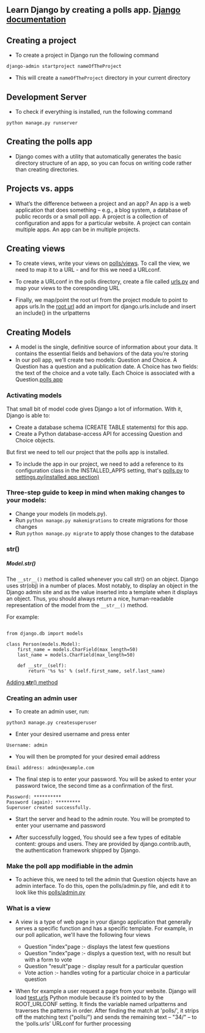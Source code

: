   ## Learn Django by creating a polls app. [Django documentation](https://docs.djangoproject.com/en/4.1/intro/tutorial01/)


## Creating a project

- To create a project in Django run the following command

`django-admin startproject nameOfTheProject`

- This will create a `nameOfTheProject` directory in your current directory

## Development Server

- To check if everything is installed, run the following command

` python manage.py runserver `

## Creating the polls app

 - Django comes with a utility that automatically generates the basic directory structure of an app, so you can focus on writing code rather than creating directories.

 ## Projects vs. apps

 - What’s the difference between a project and an app? An app is a web application that does something – e.g., a blog system, a database of public records or a small poll app. A project is a collection of configuration and apps for a particular website. A project can contain multiple apps. An app can be in multiple projects.
 
 ## Creating views
 - To create views, write your views on [polls/views](https://github.com/kihuni/Learn-Django/blob/main/test_site/polls/views.py). To call the view, we need to map it to a URL - and for this we need a URLconf.

 - To create a URLconf in the polls directory, create a file called [urls.py](https://github.com/kihuni/Learn-Django/blob/main/test_site/polls/urls.py) and map your views to the coresponding URL
 - Finally, we map/point the root url from the project module to point to apps urls.In the [root url](https://github.com/kihuni/Learn-Django/blob/main/test_site/test_site/urls.py) add an import for django.urls.include and insert an include() in the urlpatterns
 ## Creating Models

 - A model is the single, definitive source of information about your data. It contains the essential fields and behaviors of the data you’re storing
- In our poll app, we’ll create two models: Question and Choice. A Question has a question and a publication date. A Choice has two fields: the text of the choice and a vote tally. Each Choice is associated with a Question.[polls app](https://github.com/kihuni/Learn-Django/blob/main/test_site/polls/models.py)

### Activating models

That small bit of model code gives Django a lot of information. With it, Django is able to:

- Create a database schema (CREATE TABLE statements) for this app.
- Create a Python database-access API for accessing Question and Choice objects.

But first we need to tell our project that the polls app is installed. 

- To include the app in our project, we need to add a reference to its configuration class in the INSTALLED_APPS setting, that's [polls.py](https://github.com/kihuni/Learn-Django/blob/main/test_site/polls/apps.py) to [settings.py(installed app section)](https://github.com/kihuni/Learn-Django/blob/main/test_site/test_site/settings.py)

### Three-step guide to keep in mind when making changes to your models:

- Change your models (in models.py).
- Run `python manage.py makemigrations` to create migrations for those changes
- Run `python manage.py migrate` to apply those changes to the database

### __str__()

##### Model.__str__()

The `__str__()` method is called whenever you call str() on an object. Django uses str(obj) in a number of places. Most notably, to display an object in the Django admin site and as the value inserted into a template when it displays an object. Thus, you should always return a nice, human-readable representation of the model from the `__str__()` method.

For example:

```

from django.db import models

class Person(models.Model):
    first_name = models.CharField(max_length=50)
    last_name = models.CharField(max_length=50)

    def __str__(self):
        return '%s %s' % (self.first_name, self.last_name)

```
[Adding __str__() method](https://github.com/kihuni/Learn-Django/blob/main/test_site/polls/models.py)

### Creating an admin user

- To create an admin user, run:

`python3 manage.py createsuperuser`

- Enter your desired username and press enter

`Username: admin`

- You will then be prompted for your desired email address

`Email address: admin@example.com`

- The final step is to enter your password. You will be asked to enter your password twice, the second time as a confirmation of the first.

```
Password: **********
Password (again): *********
Superuser created successfully.

```
- Start the server and head to the admin route. You will be prompted to enter your username and password

- After successfully logged, You should see a few types of editable content: groups and users. They are provided by django.contrib.auth, the authentication framework shipped by Django.

### Make the poll app modifiable in the admin

- To achieve this, we need to tell the admin that Question objects have an admin interface. To do this, open the polls/admin.py file, and edit it to look like this [polls/admin.py](https://github.com/kihuni/Learn-Django/blob/main/test_site/polls/admin.py)

### What is a view

- A view is a type of web page in your django application that generally serves a specific function and has a specific template. For example, in our poll aplication, we'll have the following four views
  
    - Question "index"page :- displays the latest few questions
    - Question "index"page :- displys a question text, with no result but with a form to vote
    - Question "result"page :- display result for a particular question
    - Vote action :- handles  voting for a particular choice in a particular question


 - When for example a user request a page from your website. Django will load [test.urls](https://github.com/kihuni/Learn-Django/blob/main/test_site/test_site/urls.py) Python module because it’s pointed to by the ROOT_URLCONF setting. It finds the variable named urlpatterns and traverses the patterns in order. After finding the match at 'polls/', it strips off the matching text ("polls/") and sends the remaining text – "34/" – to the ‘polls.urls’ URLconf for further processing

